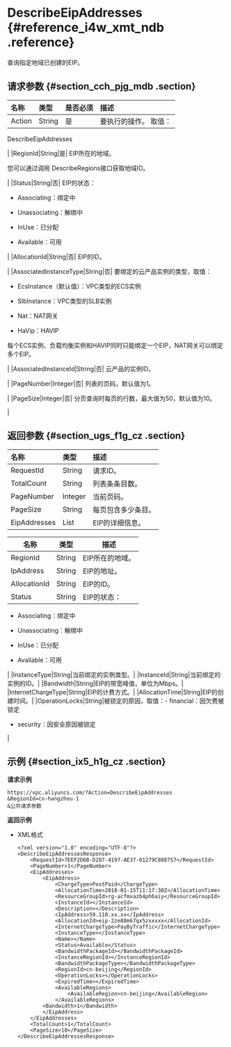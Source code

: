# DescribeEipAddresses {#reference_i4w_xmt_ndb .reference}

查询指定地域已创建的EIP。

## 请求参数 {#section_cch_pjg_mdb .section}

|名称|类型|是否必须|描述|
|:-|:-|:---|:-|
|Action|String|是| 要执行的操作。 取值：

 DescribeEipAddresses

 |
|RegionId|String|是| EIP所在的地域。

 您可以通过调用 DescribeRegions接口获取地域ID。

 |
|Status|String|否| EIP的状态：

-   Associating：绑定中

-   Unassociating：解绑中

-   InUse：已分配

-   Available：可用


 |
|AllocationId|String|否| EIP的ID。

 |
|AssociatedInstanceType|String|否| 要绑定的云产品实例的类型，取值：

 -   EcsInstance（默认值）：VPC类型的ECS实例

-   SlbInstance：VPC类型的SLB实例

-   Nat：NAT网关

-   HaVip：HAVIP


 每个ECS实例、负载均衡实例和HAVIP同时只能绑定一个EIP，NAT网关可以绑定多个EIP。

 |
|AssociatedInstanceId|String|否| 云产品的实例ID。

 |
|PageNumber|Integer|否| 列表的页码，默认值为1。

 |
|PageSize|Integer|否| 分页查询时每页的行数，最大值为50，默认值为10。

 |

## 返回参数 {#section_ugs_f1g_cz .section}

|名称|类型|描述|
|:-|:-|:-|
|RequestId|String|请求ID。|
|TotalCount|String|列表条条目数。|
|PageNumber|Integer|当前页码。|
|PageSize|String|每页包含多少条目。|
|EipAddresses|List|EIP的详细信息。|

|名称|类型|描述|
|--|--|--|
|RegionId|String|EIP所在的地域。|
|IpAddress|String|EIP的地址。|
|AllocationId|String|EIP的ID。|
|Status|String| EIP的状态：

-   Associating：绑定中

-   Unassociating：解绑中

-   InUse：已分配

-   Available：可用


 |
|InstanceType|String|当前绑定的实例类型。|
|InstanceId|String|当前绑定的实例的ID。|
|Bandwidth|String|EIP的带宽峰值，单位为Mbps。|
|InternetChargeType|String|EIP的计费方式。|
|AllocationTime|String|EIP的创建时间。|
|OperationLocks|String|被锁定的原因，取值：-   financial：因欠费被锁定

-   security：因安全原因被锁定


|

## 示例 {#section_ix5_h1g_cz .section}

**请求示例**

``` {#createVPCpub}
https://vpc.aliyuncs.com/?Action=DescribeEipAddresses
&RegionId=cn-hangzhou-1
&公共请求参数
```

**返回示例**

-   XML格式

    ```
    <?xml version="1.0" encoding="UTF-8"?>
    <DescribeEipAddressesResponse>
    	<RequestId>7EEF2D6B-D207-4197-AE37-01279C888757</RequestId>
    	<PageNumber>1</PageNumber>
    	<EipAddresses>
    		<EipAddress>
    			<ChargeType>PostPaid</ChargeType>
    			<AllocationTime>2018-01-15T11:17:30Z</AllocationTime>
    			<ResourceGroupId>rg-acfmxazb4ph6aiy</ResourceGroupId>
    			<InstanceId></InstanceId>
    			<Description></Description>
    			<IpAddress>59.110.xx.xx</IpAddress>
    			<AllocationId>eip-2ze88m67qx5zxxxxx</AllocationId>
    			<InternetChargeType>PayByTraffic</InternetChargeType>
    			<InstanceType></InstanceType>
    			<Name></Name>
    			<Status>Available</Status>
    			<BandwidthPackageId></BandwidthPackageId>
    			<InstanceRegionId></InstanceRegionId>
    			<BandwidthPackageType></BandwidthPackageType>
    			<RegionId>cn-beijing</RegionId>
    			<OperationLocks></OperationLocks>
    			<ExpiredTime></ExpiredTime>
    			<AvailableRegions>
    				<AvailableRegion>cn-beijing</AvailableRegion>
    			</AvailableRegions>
            <Bandwidth>1</Bandwidth>
    		</EipAddress>
    	</EipAddresses>
    	<TotalCount>1</TotalCount>
    	<PageSize>10</PageSize>
    </DescribeEipAddressesResponse>
    ```


